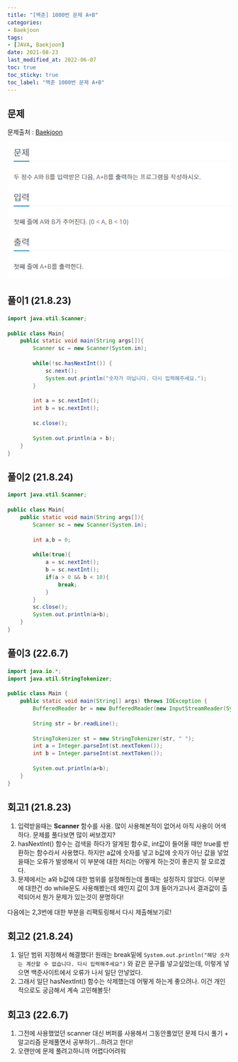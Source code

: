 ```yaml
---
title: "[백준] 1000번 문제 A+B"
categories:
- Baekjoon
tags: 
- [JAVA, Baekjoon]
date: 2021-08-23
last_modified_at: 2022-06-07
toc: true
toc_sticky: true
toc_label: "백준 1000번 문제 A+B"
---
```


## 문제

문제출처 : [Baekjoon][Baekjoon]

[Baekjoon]: https://www.acmicpc.net/problem/1000

![img](/image/bj_1000.PNG)

## 풀이1 (21.8.23)

```java
import java.util.Scanner;

public class Main{
    public static void main(String args[]){
        Scanner sc = new Scanner(System.in);

        while(!sc.hasNextInt()) {
            sc.next();
            System.out.println("숫자가 아닙니다. 다시 입력해주세요.");
        }

        int a = sc.nextInt();
        int b = sc.nextInt();

        sc.close();

        System.out.println(a + b);
    }
}
```

## 풀이2 (21.8.24)

```java
import java.util.Scanner;

public class Main{
    public static void main(String args[]){
        Scanner sc = new Scanner(System.in);

        int a,b = 0;

        while(true){
            a = sc.nextInt();
            b = sc.nextInt();
            if(a > 0 && b < 10){
                break;
            }
        }
        sc.close();
        System.out.println(a+b);
    }
}
```

## 풀이3 (22.6.7)
```java
import java.io.*;
import java.util.StringTokenizer;

public class Main {
    public static void main(String[] args) throws IOException {
        BufferedReader br = new BufferedReader(new InputStreamReader(System.in));

        String str = br.readLine();

        StringTokenizer st = new StringTokenizer(str, " ");
        int a = Integer.parseInt(st.nextToken());
        int b = Integer.parseInt(st.nextToken());

        System.out.println(a+b);
    }
}
```

## 회고1 (21.8.23)

1. 입력받을때는 **Scanner** 함수를 사용. 많이 사용해본적이 없어서 아직 사용이 어색하다. 문제를 풀다보면 많이 써보겠지?
2. hasNextInt() 함수는 검색을 하다가 알게된 함수로, int값이 들어올 때만 true를 반환하는 함수라서 사용했다. 하지만 a값에 숫자를 넣고 b값에 숫자가 아닌 값을 넣었을때는 오류가 발생해서 이 부분에 대한 처리는 어떻게 하는것이 좋은지 잘 모르겠다.
3. 문제에서는 a와 b값에 대한 범위를 설정해줬는데 풀때는 설정하지 않았다. 이부분에 대한건 do while문도 사용해봤는데 왜인지 값이 3개 들어가고나서 결과값이 출력되어서 뭔가 문제가 있는것이 분명하다!

다음에는 2,3번에 대한 부분을 리팩토링해서 다시 제출해보기로!

## 회고2 (21.8.24)

1. 일단 범위 지정해서 해결했다! 원래는 break밑에 `System.out.println("해당 숫자는 계산할 수 없습니다. 다시 입력해주세요")` 와 같은 문구를 넣고싶었는데, 이렇게 넣으면 백준사이트에서 오류가 나서 일단 안넣었다.
2. 그래서 일단 hasNextInt() 함수는 삭제했는데 어떻게 하는게 좋으려나. 이건 개인적으로도 궁금해서 계속 고민해볼듯!

## 회고3 (22.6.7)
1. 그전에 사용했었던 scanner 대신 버퍼를 사용해서 그동안풀었던 문제 다시 풀기 + 알고리즘 문제풀면서 공부하기...하려고 한다!
2. 오랜만에 문제 풀려고하니까 어렵다어려워